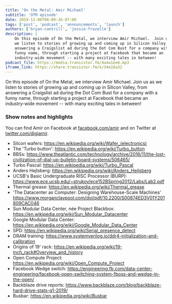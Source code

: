 ```yaml
---
title: 'On the Metal: Amir Michael'
subtitle: 'OTM episode'
date: 2019-12-06T06:09:26-07:00
tags: ['post', 'podcast', 'announcements', 'launch']
authors: ['bryan-cantrill', 'jessie-frazelle']
description: |
    On this episode of On the Metal, we interview Amir Michael.  Join us as 
    we listen to stories of growing up and coming up in Silicon Valley, from 
    answering a Craigslist ad during the Dot Com Bust for a company with a 
    funny name, through starting a project at Facebook that became an 
    industry-wide movement -- with many exciting tales in between!
podcast_file: https://media.transistor.fm/4a4a1ee6.mp3
iframe_link: https://share.transistor.fm/e/34e16a32
---
```


On this episode of On the Metal, we interview Amir Michael.  Join us as we 
listen to stories of growing up and coming up in Silicon Valley, from answering 
a Craigslist ad during the Dot Com Bust for a company with a funny name, 
through starting a project at Facebook that became an industry-wide movement -- 
with many exciting tales in between!

### Show notes and highlights

You can find Amir on Facebook at [facebook.com/amir](https://facebook.com/amir) and on Twitter at [twitter.com/digiamir](https://twitter.com/digiamir).

- Silcon wafers: <a href='https://en.wikipedia.org/wiki/Wafer_(electronics)'>https://en.wikipedia.org/wiki/Wafer_(electronics)</a>
- The 'Turbo button': https://en.wikipedia.org/wiki/Turbo_button
- BBSs: https://www.theatlantic.com/technology/archive/2016/11/the-lost-civilization-of-dial-up-bulletin-board-systems/506465/
- Turbo Pascal: https://en.wikipedia.org/wiki/Turbo_Pascal
- Anders Hejlsberg: https://en.wikipedia.org/wiki/Anders_Hejlsberg
- UCSB's Basic Undergraduate RISC Processor (BURP): https://www.ece.ucsb.edu/~strukov/ece152BSpring2012/Labs/Lab2.pdf
- Thermal grease: https://en.wikipedia.org/wiki/Thermal_grease
- 'The Datacenter as Computer: Designing Warehouse-Scale Machines' https://www.morganclaypool.com/doi/pdf/10.2200/S00874ED3V01Y201809CAC046
- Sun Modular Data Center, née Project Blackbox: https://en.wikipedia.org/wiki/Sun_Modular_Datacenter
- Google Modular Data Center: https://en.wikipedia.org/wiki/Google_Modular_Data_Center
- SPD: https://en.wikipedia.org/wiki/Serial_presence_detect
- DRAM training: https://www.systemverilog.io/ddr4-initialization-and-calibration
- Origins of 19' rack: https://en.wikipedia.org/wiki/19-inch_rack#Overview_and_history
- Open Compute Project: https://en.wikipedia.org/wiki/Open_Compute_Project
- Facebook Wedge switch: https://engineering.fb.com/data-center-engineering/facebook-open-switching-system-fboss-and-wedge-in-the-open/
- Backblaze drive reports: https://www.backblaze.com/blog/backblaze-hard-drive-stats-q1-2019/
- Busbar: https://en.wikipedia.org/wiki/Busbar

